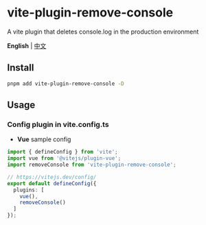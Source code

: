 # vite-plugin-remove-console

A vite plugin that deletes console.log in the production environment

**English** | [中文](./README.zh_CN.md)  

## Install

```bash
pnpm add vite-plugin-remove-console -D
```

## Usage

### Config plugin in vite.config.ts

- **Vue** sample config

```ts
import { defineConfig } from 'vite';
import vue from '@vitejs/plugin-vue';
import removeConsole from 'vite-plugin-remove-console';

// https://vitejs.dev/config/
export default defineConfig({
  plugins: [
    vue(),
    removeConsole()
  ]
});
```